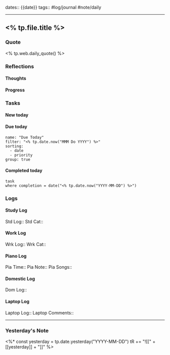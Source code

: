 dates:: {{date}}
tags:: #log/journal #note/daily 

---
## <% tp.file.title %>

### Quote

<% tp.web.daily_quote() %>


### Reflections

#### Thoughts

#### Progress

### Tasks

#### New today

#### Due today

```todoist
name: "Due Today"
filter: "<% tp.date.now("MMM Do YYYY") %>"
sorting: 
  - date
  - priority
group: true
```

#### Completed today

```dataview
task
where completion = date("<% tp.date.now("YYYY-MM-DD") %>")
```


### Logs

#### Study Log
Std Log:: 
Std Cat:: 

#### Work Log
Wrk Log:: 
Wrk Cat:: 

#### Piano Log

Pia Time:: 
Pia Note:: 
Pia Songs:: 

#### Domestic Log

Dom Log:: 

#### Laptop Log

Laptop Log:: 
Laptop Comments::


---
### Yesterday's Note

<%*
const yesterday = tp.date.yesterday("YYYY-MM-DD")
tR += "![[" + [[yesterday]] + "]]"
%>


